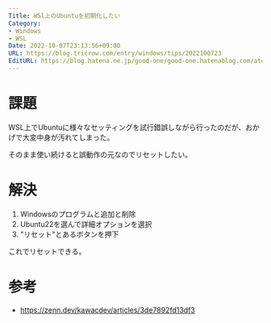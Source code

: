 ```yaml
---
Title: WSl上のUbuntuを初期化したい
Category:
- Windows
- WSL
Date: 2022-10-07T23:13:56+09:00
URL: https://blog.tricrow.com/entry/windows/tips/2022100723
EditURL: https://blog.hatena.ne.jp/good-one/good-one.hatenablog.com/atom/entry/4207112889925432524
---
```


# 課題

WSL上でUbuntuに様々なセッティングを試行錯誤しながら行ったのだが、おかげで大変中身が汚れてしまった。

そのまま使い続けると誤動作の元なのでリセットしたい。


# 解決

1. Windowsのプログラムと追加と削除
2. Ubuntu22を選んで詳細オプションを選択
3. "リセット"とあるボタンを押下

これでリセットできる。

# 参考

- https://zenn.dev/kawacdev/articles/3de7892fd13df3
